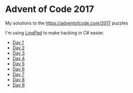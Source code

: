 # Advent of Code 2017

My solutions to the https://adventofcode.com/2017 puzzles

I'm using [LinqPad](https://www.linqpad.net/) to make hacking in C# easier.

+ [Day 1](src/day1.linq)
+ [Day 2](src/day2.linq)
+ [Day 3](src/day3.linq)
+ [Day 4](src/day4.linq)
+ [Day 5](src/day5.linq)
+ [Day 6](src/day6.linq)
+ [Day 7](src/day7.linq)
+ [Day 8](src/day8.linq)
+ [Day 9](src/day9.linq)
